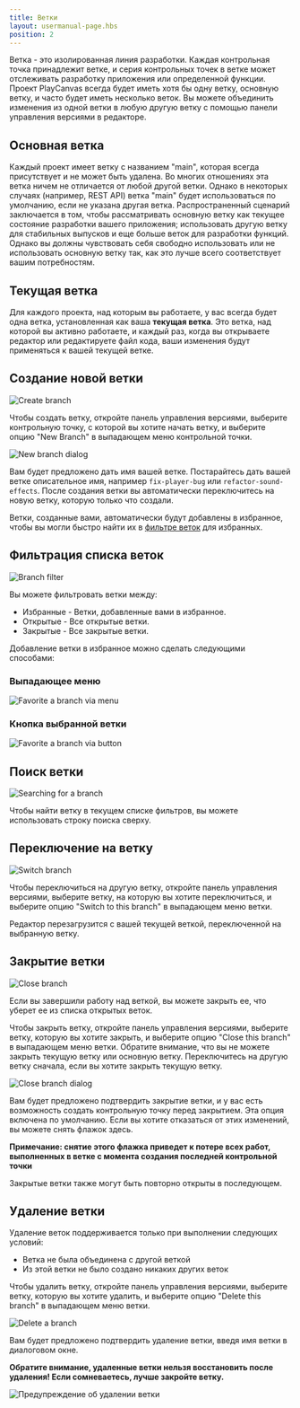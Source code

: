 ```yaml
---
title: Ветки
layout: usermanual-page.hbs
position: 2
---
```


Ветка - это изолированная линия разработки. Каждая контрольная точка принадлежит ветке, и серия контрольных точек в ветке может отслеживать разработку приложения или определенной функции. Проект PlayCanvas всегда будет иметь хотя бы одну ветку, основную ветку, и часто будет иметь несколько веток. Вы можете объединить изменения из одной ветки в любую другую ветку с помощью панели управления версиями в редакторе.

## Основная ветка

Каждый проект имеет ветку с названием "main", которая всегда присутствует и не может быть удалена. Во многих отношениях эта ветка ничем не отличается от любой другой ветки. Однако в некоторых случаях (например, REST API) ветка "main" будет использоваться по умолчанию, если не указана другая ветка. Распространенный сценарий заключается в том, чтобы рассматривать основную ветку как текущее состояние разработки вашего приложения; использовать другую ветку для стабильных выпусков и еще больше веток для разработки функций. Однако вы должны чувствовать себя свободно использовать или не использовать основную ветку так, как это лучше всего соответствует вашим потребностям.

## Текущая ветка

Для каждого проекта, над которым вы работаете, у вас всегда будет одна ветка, установленная как ваша **текущая ветка**. Это ветка, над которой вы активно работаете, и каждый раз, когда вы открываете редактор или редактируете файл кода, ваши изменения будут применяться к вашей текущей ветке.

## Создание новой ветки

![Create branch][1]

Чтобы создать ветку, откройте панель управления версиями, выберите контрольную точку, с которой вы хотите начать ветку, и выберите опцию "New Branch" в выпадающем меню контрольной точки.

![New branch dialog][2]

Вам будет предложено дать имя вашей ветке. Постарайтесь дать вашей ветке описательное имя, например `fix-player-bug` или `refactor-sound-effects`. После создания ветки вы автоматически переключитесь на новую ветку, которую только что создали.

Ветки, созданные вами, автоматически будут добавлены в избранное, чтобы вы могли быстро найти их в [фильтре веток](#filtering-branch-list) для избранных.

## Фильтрация списка веток

![Branch filter][9]

Вы можете фильтровать ветки между:

- Избранные - Ветки, добавленные вами в избранное.
- Открытые - Все открытые ветки.
- Закрытые - Все закрытые ветки.

Добавление ветки в избранное можно сделать следующими способами:

### Выпадающее меню

![Favorite a branch via menu][10]

### Кнопка выбранной ветки

![Favorite a branch via button][11]

## Поиск ветки

![Searching for a branch][8]

Чтобы найти ветку в текущем списке фильтров, вы можете использовать строку поиска сверху.

## Переключение на ветку

![Switch branch][3]

Чтобы переключиться на другую ветку, откройте панель управления версиями, выберите ветку, на которую вы хотите переключиться, и выберите опцию "Switch to this branch" в выпадающем меню ветки.

Редактор перезагрузится с вашей текущей веткой, переключенной на выбранную ветку.

## Закрытие ветки

![Close branch][4]

Если вы завершили работу над веткой, вы можете закрыть ее, что уберет ее из списка открытых веток.

Чтобы закрыть ветку, откройте панель управления версиями, выберите ветку, которую вы хотите закрыть, и выберите опцию "Close this branch" в выпадающем меню ветки. Обратите внимание, что вы не можете закрыть текущую ветку или основную ветку. Переключитесь на другую ветку сначала, если вы хотите закрыть текущую ветку.

![Close branch dialog][5]

Вам будет предложено подтвердить закрытие ветки, и у вас есть возможность создать контрольную точку перед закрытием. Эта опция включена по умолчанию. Если вы хотите отказаться от этих изменений, вы можете снять флажок здесь.

**Примечание: снятие этого флажка приведет к потере всех работ, выполненных в ветке с момента создания последней контрольной точки**

Закрытые ветки также могут быть повторно открыты в последующем.

## Удаление ветки

Удаление веток поддерживается только при выполнении следующих условий:

- Ветка не была объединена с другой веткой
- Из этой ветки не было создано никаких других веток

Чтобы удалить ветку, откройте панель управления версиями, выберите ветку, которую вы хотите удалить, и выберите опцию "Delete this branch" в выпадающем меню ветки.

![Delete a branch][6]

Вам будет предложено подтвердить удаление ветки, введя имя ветки в диалоговом окне.

**Обратите внимание, удаленные ветки нельзя восстановить после удаления! Если сомневаетесь, лучше закройте ветку.**

![Предупреждение об удалении ветки][7]

[1]: /images/user-manual/version-control/branches/new-branch.png
[2]: /images/user-manual/version-control/branches/new-branch-dialog.png
[3]: /images/user-manual/version-control/branches/switch-branch.png
[4]: /images/user-manual/version-control/branches/close-branch.png
[5]: /images/user-manual/version-control/branches/close-branch-dialog.png
[6]: /images/user-manual/version-control/branches/delete-branch.png
[7]: /images/user-manual/version-control/branches/delete-branch-dialog.png
[8]: /images/user-manual/version-control/branches/search-for-a-branch.gif
[9]: /images/user-manual/version-control/branches/filter-branches.gif
[10]: /images/user-manual/version-control/branches/favorite-branch-via-dropdown.gif
[11]: /images/user-manual/version-control/branches/favorite-branch-via-button.gif
